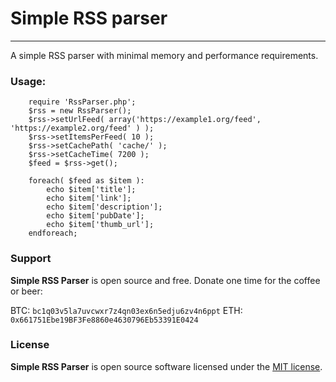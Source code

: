 # Simple RSS parser
---
A simple RSS parser with minimal memory and performance requirements.


### Usage:
 
```
	require 'RssParser.php';
	$rss = new RssParser();
	$rss->setUrlFeed( array('https://example1.org/feed', 'https://example2.org/feed' ) );
	$rss->setItemsPerFeed( 10 );
	$rss->setCachePath( 'cache/' );
	$rss->setCacheTime( 7200 );
	$feed = $rss->get();

	foreach( $feed as $item ):
		echo $item['title'];
		echo $item['link'];
		echo $item['description'];
		echo $item['pubDate'];
		echo $item['thumb_url'];
	endforeach;
```

### Support
**Simple RSS Parser** is open source and free. Donate one time for the coffee or beer:

BTC: `bc1q03v5la7uvcwxr7z4qn03ex6n5edju6zv4n6ppt`
ETH: `0x661751Ebe19BF3Fe8860e4630796Eb53391E0424`

### License
**Simple RSS Parser** is open source software licensed under the [MIT license](https://tldrlegal.com/license/mit-license).